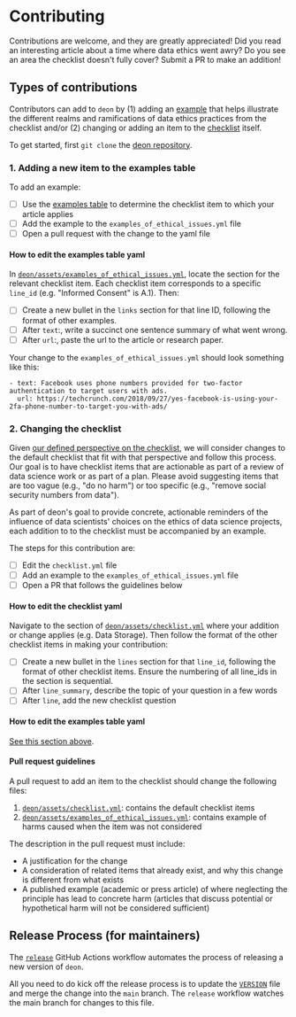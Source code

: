 # Contributing

Contributions are welcome, and they are greatly appreciated! Did you read an interesting article about a time where data ethics went awry? Do you see an area the checklist doesn't fully cover? Submit a PR to make an addition!

## Types of contributions

Contributors can add to `deon` by (1) adding an [example](https://deon.drivendata.org/examples/) that helps illustrate the different realms and ramifications of data ethics practices from the checklist and/or (2) changing or adding an item to the [checklist](https://deon.drivendata.org/#data-science-ethics-checklist) itself.

To get started, first `git clone` the [deon repository](https://github.com/drivendataorg/deon/). 

### 1. Adding a new item to the examples table

To add an example:
- [ ] Use the [examples table](https://deon.drivendata.org/examples/) to determine the checklist item to which your article applies
- [ ] Add the example to the `examples_of_ethical_issues.yml` file
- [ ] Open a pull request with the change to the yaml file

#### How to edit the examples table yaml

In [`deon/assets/examples_of_ethical_issues.yml`](https://github.com/drivendataorg/deon/blob/main/deon/assets/examples_of_ethical_issues.yml), locate the section for the relevant checklist item. Each checklist item corresponds to a specific `line_id` (e.g. "Informed Consent" is A.1). Then:

- [ ] Create a new bullet in the `links` section for that line ID, following the format of other examples.
- [ ] After `text`:, write a succinct one sentence summary of what went wrong.
- [ ] After `url`:, paste the url to the article or research paper.

Your change to the `examples_of_ethical_issues.yml` should look something like this:

```
- text: Facebook uses phone numbers provided for two-factor authentication to target users with ads.
  url: https://techcrunch.com/2018/09/27/yes-facebook-is-using-your-2fa-phone-number-to-target-you-with-ads/
```

### 2. Changing the checklist

Given [our defined perspective on the checklist](#background-and-perspective), we will consider changes to the default checklist that fit with that perspective and follow this process. Our goal is to have checklist items that are actionable as part of a review of data science work or as part of a plan. Please avoid suggesting items that are too vague (e.g., "do no harm") or too specific (e.g., "remove social security numbers from data").

As part of deon's goal to provide concrete, actionable reminders of the influence of data scientists' choices on the ethics of data science projects, each addition to to the checklist must be accompanied by an example.

The steps for this contribution are:
- [ ] Edit the `checklist.yml` file
- [ ] Add an example to the `examples_of_ethical_issues.yml` file
- [ ] Open a PR that follows the guidelines below

#### How to edit the checklist yaml

Navigate to the section of [`deon/assets/checklist.yml`](https://github.com/drivendataorg/deon/blob/main/deon/assets/checklist.yml) where your addition or change applies (e.g. Data Storage). Then follow the format of the other checklist items in making your contribution:

- [ ] Create a new bullet in the `lines` section for that `line_id`, following the format of other checklist items. Ensure the numbering of all line_ids in the section is sequential.
- [ ] After `line_summary`, describe the topic of your question in a few words
- [ ] After `line`, add the new checklist question

#### How to edit the examples table yaml

[See this section above](#how-to-edit-the-examples-table-yaml).

#### Pull request guidelines

 A pull request to add an item to the checklist should change the following files:

  1. [`deon/assets/checklist.yml`](https://github.com/drivendataorg/deon/blob/main/deon/assets/checklist.yml): contains the default checklist items
  2. [`deon/assets/examples_of_ethical_issues.yml`](https://github.com/drivendataorg/deon/blob/main/deon/assets/examples_of_ethical_issues.yml): contains example of harms caused when the item was not considered

The description in the pull request must include:
  - A justification for the change
  - A consideration of related items that already exist, and why this change is different from what exists
  - A published example (academic or press article) of where neglecting the principle has lead to concrete harm (articles that discuss potential or hypothetical harm will not be considered sufficient)

## Release Process (for maintainers)

The [`release`](https://github.com/drivendataorg/deon/blob/main/.github/workflows/release.yml) GitHub Actions workflow automates the process of releasing a new version of `deon`.

All you need to do kick off the release process is to update the [`VERSION`](https://github.com/drivendataorg/deon/blob/main/VERSION) file and merge the change into the `main` branch. The `release` workflow watches the main branch for changes to this file.
